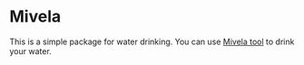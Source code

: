 # Mivela

This is a simple package for water drinking. You can use
[Mivela tool](https://github.com/testiramsve/mivela)
to drink your water.
